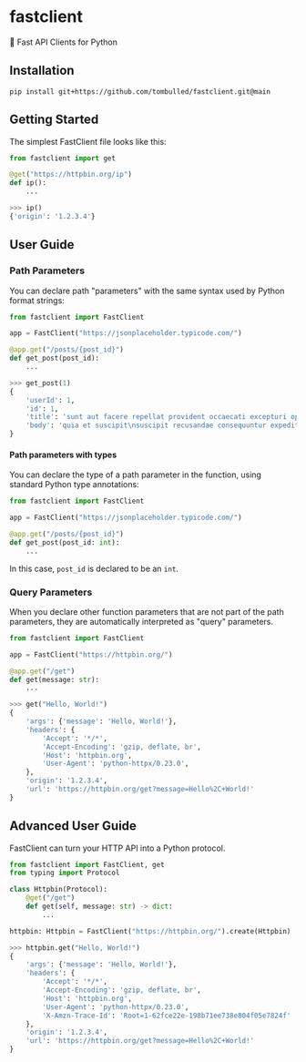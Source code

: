 # fastclient
:rocket: Fast API Clients for Python

## Installation
```console
pip install git+https://github.com/tombulled/fastclient.git@main
```

## Getting Started
The simplest FastClient file looks like this:
```python
from fastclient import get

@get("https://httpbin.org/ip")
def ip():
    ...
```
```python
>>> ip()
{'origin': '1.2.3.4'}
```

## User Guide
### Path Parameters
You can declare path "parameters" with the same syntax used by Python format strings:
```python
from fastclient import FastClient

app = FastClient("https://jsonplaceholder.typicode.com/")

@app.get("/posts/{post_id}")
def get_post(post_id):
    ...
```
```python
>>> get_post(1)
{
    'userId': 1,
    'id': 1,
    'title': 'sunt aut facere repellat provident occaecati excepturi optio reprehenderit',
    'body': 'quia et suscipit\nsuscipit recusandae consequuntur expedita et cum\nreprehenderit molestiae ut ut quas totam\nnostrum rerum est autem sunt rem eveniet architecto'
}
```

#### Path parameters with types
You can declare the type of a path parameter in the function, using standard Python type annotations:
```python
from fastclient import FastClient

app = FastClient("https://jsonplaceholder.typicode.com/")

@app.get("/posts/{post_id}")
def get_post(post_id: int):
    ...
```
In this case, `post_id` is declared to be an `int`.

### Query Parameters
When you declare other function parameters that are not part of the path parameters, they are automatically interpreted as "query" parameters.
```python
from fastclient import FastClient

app = FastClient("https://httpbin.org/")

@app.get("/get")
def get(message: str):
    ...
```
```python
>>> get("Hello, World!")
{
    'args': {'message': 'Hello, World!'},
    'headers': {
        'Accept': '*/*',
        'Accept-Encoding': 'gzip, deflate, br',
        'Host': 'httpbin.org',
        'User-Agent': 'python-httpx/0.23.0',
    },
    'origin': '1.2.3.4',
    'url': 'https://httpbin.org/get?message=Hello%2C+World!'
}
```

## Advanced User Guide
FastClient can turn your HTTP API into a Python protocol.
```python
from fastclient import FastClient, get
from typing import Protocol

class Httpbin(Protocol):
    @get("/get")
    def get(self, message: str) -> dict:
        ...

httpbin: Httpbin = FastClient("https://httpbin.org/").create(Httpbin)  # type: ignore
```
```python
>>> httpbin.get("Hello, World!")
{
    'args': {'message': 'Hello, World!'},
    'headers': {
        'Accept': '*/*',
        'Accept-Encoding': 'gzip, deflate, br',
        'Host': 'httpbin.org',
        'User-Agent': 'python-httpx/0.23.0',
        'X-Amzn-Trace-Id': 'Root=1-62fce22e-198b71ee738e804f05e7824f'
    },
    'origin': '1.2.3.4',
    'url': 'https://httpbin.org/get?message=Hello%2C+World!'
}
```